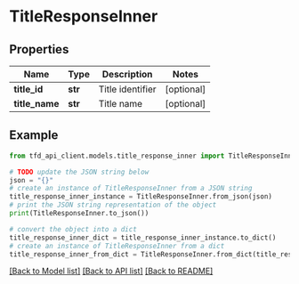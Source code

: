 # TitleResponseInner


## Properties

Name | Type | Description | Notes
------------ | ------------- | ------------- | -------------
**title_id** | **str** | Title identifier | [optional] 
**title_name** | **str** | Title name | [optional] 

## Example

```python
from tfd_api_client.models.title_response_inner import TitleResponseInner

# TODO update the JSON string below
json = "{}"
# create an instance of TitleResponseInner from a JSON string
title_response_inner_instance = TitleResponseInner.from_json(json)
# print the JSON string representation of the object
print(TitleResponseInner.to_json())

# convert the object into a dict
title_response_inner_dict = title_response_inner_instance.to_dict()
# create an instance of TitleResponseInner from a dict
title_response_inner_from_dict = TitleResponseInner.from_dict(title_response_inner_dict)
```
[[Back to Model list]](../README.md#documentation-for-models) [[Back to API list]](../README.md#documentation-for-api-endpoints) [[Back to README]](../README.md)


